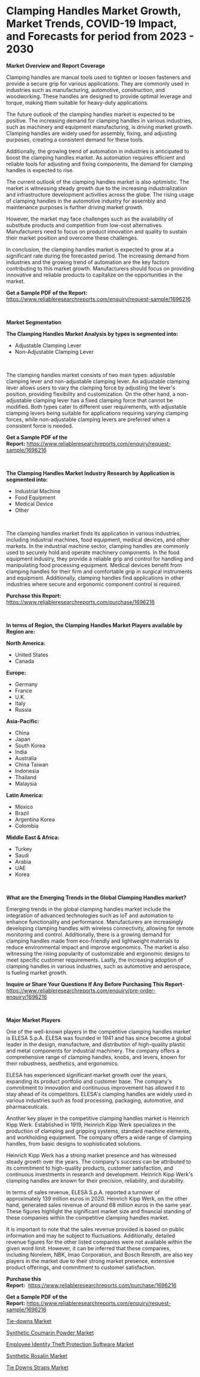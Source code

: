 <p><h1>Clamping Handles Market Growth, Market Trends, COVID-19 Impact, and Forecasts for period from 2023 - 2030</h1></p><p><strong>Market Overview and Report Coverage</strong></p>
<p><p>Clamping handles are manual tools used to tighten or loosen fasteners and provide a secure grip for various applications. They are commonly used in industries such as manufacturing, automotive, construction, and woodworking. These handles are designed to provide optimal leverage and torque, making them suitable for heavy-duty applications.</p><p>The future outlook of the clamping handles market is expected to be positive. The increasing demand for clamping handles in various industries, such as machinery and equipment manufacturing, is driving market growth. Clamping handles are widely used for assembly, fixing, and adjusting purposes, creating a consistent demand for these tools.</p><p>Additionally, the growing trend of automation in industries is anticipated to boost the clamping handles market. As automation requires efficient and reliable tools for adjusting and fixing components, the demand for clamping handles is expected to rise.</p><p>The current outlook of the clamping handles market is also optimistic. The market is witnessing steady growth due to the increasing industrialization and infrastructure development activities across the globe. The rising usage of clamping handles in the automotive industry for assembly and maintenance purposes is further driving market growth.</p><p>However, the market may face challenges such as the availability of substitute products and competition from low-cost alternatives. Manufacturers need to focus on product innovation and quality to sustain their market position and overcome these challenges.</p><p>In conclusion, the clamping handles market is expected to grow at a significant rate during the forecasted period. The increasing demand from industries and the growing trend of automation are the key factors contributing to this market growth. Manufacturers should focus on providing innovative and reliable products to capitalize on the opportunities in the market.</p></p>
<p><strong>Get a Sample PDF of the Report:</strong> <a href="https://www.reliableresearchreports.com/enquiry/request-sample/1696216">https://www.reliableresearchreports.com/enquiry/request-sample/1696216</a></p>
<p>&nbsp;</p>
<p><strong>Market Segmentation</strong></p>
<p><strong>The Clamping Handles Market Analysis by types is segmented into:</strong></p>
<p><ul><li>Adjustable Clamping Lever</li><li>Non-Adjustable Clamping Lever</li></ul></p>
<p>&nbsp;</p>
<p><p>The clamping handles market consists of two main types: adjustable clamping lever and non-adjustable clamping lever. An adjustable clamping lever allows users to vary the clamping force by adjusting the lever's position, providing flexibility and customization. On the other hand, a non-adjustable clamping lever has a fixed clamping force that cannot be modified. Both types cater to different user requirements, with adjustable clamping levers being suitable for applications requiring varying clamping forces, while non-adjustable clamping levers are preferred when a consistent force is needed.</p></p>
<p><strong>Get a Sample PDF of the Report:</strong>&nbsp;<a href="https://www.reliableresearchreports.com/enquiry/request-sample/1696216">https://www.reliableresearchreports.com/enquiry/request-sample/1696216</a></p>
<p>&nbsp;</p>
<p><strong>The Clamping Handles Market Industry Research by Application is segmented into:</strong></p>
<p><ul><li>Industrial Machine</li><li>Food Equipment</li><li>Medical Device</li><li>Other</li></ul></p>
<p>&nbsp;</p>
<p><p>The clamping handles market finds its application in various industries, including industrial machines, food equipment, medical devices, and other markets. In the industrial machine sector, clamping handles are commonly used to securely hold and operate machinery components. In the food equipment industry, they provide a reliable grip and control for handling and manipulating food processing equipment. Medical devices benefit from clamping handles for their firm and comfortable grip in surgical instruments and equipment. Additionally, clamping handles find applications in other industries where secure and ergonomic component control is required.</p></p>
<p><strong>Purchase this Report:</strong>&nbsp; <a href="https://www.reliableresearchreports.com/purchase/1696216">https://www.reliableresearchreports.com/purchase/1696216</a></p>
<p>&nbsp;</p>
<p><strong>In terms of Region, the Clamping Handles Market Players available by Region are:</strong></p>
<p>
    <p> <strong> North America: </strong>
        <ul>
            <li>United States</li>
            <li>Canada</li>
        </ul>
        </p> 
    <p> <strong> Europe: </strong>
        <ul>
            <li>Germany</li>
            <li>France</li>
            <li>U.K.</li>
            <li>Italy</li>
            <li>Russia</li>
        </ul>
        </p> 
    <p> <strong> Asia-Pacific: </strong>
        <ul>
            <li>China</li>
            <li>Japan</li>
            <li>South Korea</li>
            <li>India</li>
            <li>Australia</li>
            <li>China Taiwan</li>
            <li>Indonesia</li>
            <li>Thailand</li>
            <li>Malaysia</li>
        </ul>
        </p> 
    <p> <strong> Latin America: </strong>
        <ul>
            <li>Mexico</li>
            <li>Brazil</li>
            <li>Argentina Korea</li>
            <li>Colombia</li>
        </ul>
        </p> 
    <p> <strong> Middle East & Africa: </strong>
        <ul>
            <li>Turkey</li>
            <li>Saudi</li>
            <li>Arabia</li>
            <li>UAE</li>
            <li>Korea</li>
        </ul>
    </p>
    </p>
<p>&nbsp;</p>
<p><strong>What are the Emerging Trends in the Global Clamping Handles market?</strong></p>
<p><p>Emerging trends in the global clamping handles market include the integration of advanced technologies such as IoT and automation to enhance functionality and performance. Manufacturers are increasingly developing clamping handles with wireless connectivity, allowing for remote monitoring and control. Additionally, there is a growing demand for clamping handles made from eco-friendly and lightweight materials to reduce environmental impact and improve ergonomics. The market is also witnessing the rising popularity of customizable and ergonomic designs to meet specific customer requirements. Lastly, the increasing adoption of clamping handles in various industries, such as automotive and aerospace, is fueling market growth.</p></p>
<p><strong>Inquire or Share Your Questions If Any Before Purchasing This Report</strong>- <a href="https://www.reliableresearchreports.com/enquiry/pre-order-enquiry/1696216">https://www.reliableresearchreports.com/enquiry/pre-order-enquiry/1696216</a></p>
<p>&nbsp;</p>
<p><strong>Major Market Players</strong></p>
<p><p>One of the well-known players in the competitive clamping handles market is ELESA S.p.A. ELESA was founded in 1941 and has since become a global leader in the design, manufacture, and distribution of high-quality plastic and metal components for industrial machinery. The company offers a comprehensive range of clamping handles, knobs, and levers, known for their robustness, aesthetics, and ergonomics.</p><p>ELESA has experienced significant market growth over the years, expanding its product portfolio and customer base. The company's commitment to innovation and continuous improvement has allowed it to stay ahead of its competitors. ELESA's clamping handles are widely used in various industries such as food processing, packaging, automotive, and pharmaceuticals.</p><p>Another key player in the competitive clamping handles market is Heinrich Kipp Werk. Established in 1919, Heinrich Kipp Werk specializes in the production of clamping and gripping systems, standard machine elements, and workholding equipment. The company offers a wide range of clamping handles, from basic designs to sophisticated solutions.</p><p>Heinrich Kipp Werk has a strong market presence and has witnessed steady growth over the years. The company's success can be attributed to its commitment to high-quality products, customer satisfaction, and continuous investments in research and development. Heinrich Kipp Werk's clamping handles are known for their precision, reliability, and durability.</p><p>In terms of sales revenue, ELESA S.p.A. reported a turnover of approximately 139 million euros in 2020. Heinrich Kipp Werk, on the other hand, generated sales revenue of around 68 million euros in the same year. These figures highlight the significant market size and financial standing of these companies within the competitive clamping handles market.</p><p>It is important to note that the sales revenue provided is based on public information and may be subject to fluctuations. Additionally, detailed revenue figures for the other listed companies were not available within the given word limit. However, it can be inferred that these companies, including Norelem, NBK, Imao Corporation, and Bosch Rexroth, are also key players in the market due to their strong market presence, extensive product offerings, and commitment to customer satisfaction.</p></p>
<p><strong>Purchase this Report:</strong>&nbsp;&nbsp;<a href="https://www.reliableresearchreports.com/purchase/1696216">https://www.reliableresearchreports.com/purchase/1696216</a></p>
<p></p>
<p><strong>Get a Sample PDF of the Report:</strong>&nbsp;<a href="https://www.reliableresearchreports.com/enquiry/request-sample/1696216">https://www.reliableresearchreports.com/enquiry/request-sample/1696216</a></p>
<p><p><a href="https://www.linkedin.com/pulse/tie-downs-market-research-report-unlocks-analysis-financial-fi7oe/">Tie-downs Market</a></p><p><a href="https://medium.com/@mhdhonirp23/decoding-synthetic-coumarin-powder-market-metrics-market-share-trends-and-growth-patterns-4d7ba7fb5346">Synthetic Coumarin Powder Market</a></p><p><a href="https://www.linkedin.com/pulse/employee-identity-theft-protection-software-market-share-ynlle/">Employee Identity Theft Protection Software Market</a></p><p><a href="https://medium.com/@devidwarnerrp23/synthetic-rosalin-market-competitive-analysis-market-trends-and-forecast-to-2030-266a8f16a1dd">Synthetic Rosalin Market</a></p><p><a href="https://www.linkedin.com/pulse/tie-downs-straps-market-size-share-global-analysis-report-2023-ftnce/">Tie Downs Straps Market</a></p></p>